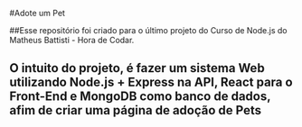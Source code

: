 #Adote um Pet

##Esse repositório foi criado para o último projeto do Curso de Node.js do Matheus Battisti - Hora de Codar.
## O intuito do projeto, é fazer um sistema Web utilizando Node.js + Express na API, React para o Front-End e MongoDB como banco de dados, afim de criar uma página de adoção de Pets
